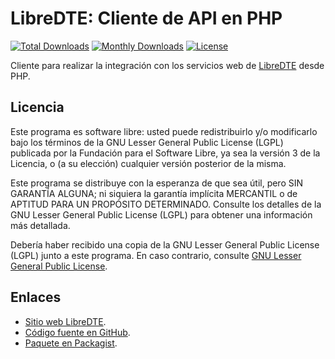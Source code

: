 LibreDTE: Cliente de API en PHP
===============================

[![Total Downloads](https://poser.pugx.org/libredte/libredte-api-client/downloads)](https://packagist.org/libredte/libredte-api-client)
[![Monthly Downloads](https://poser.pugx.org/libredte/libredte-api-client/d/monthly)](https://packagist.org/libredte/libredte-api-client)
[![License](https://poser.pugx.org/libredte/libredte-api-client/license)](https://packagist.org/packages/libredte/libredte-api-client)

Cliente para realizar la integración con los servicios web de [LibreDTE](https://www.libredte.cl) desde PHP.

Licencia
--------

Este programa es software libre: usted puede redistribuirlo y/o modificarlo
bajo los términos de la GNU Lesser General Public License (LGPL) publicada
por la Fundación para el Software Libre, ya sea la versión 3 de la Licencia,
o (a su elección) cualquier versión posterior de la misma.

Este programa se distribuye con la esperanza de que sea útil, pero SIN
GARANTÍA ALGUNA; ni siquiera la garantía implícita MERCANTIL o de APTITUD
PARA UN PROPÓSITO DETERMINADO. Consulte los detalles de la GNU Lesser General
Public License (LGPL) para obtener una información más detallada.

Debería haber recibido una copia de la GNU Lesser General Public License
(LGPL) junto a este programa. En caso contrario, consulte
[GNU Lesser General Public License](http://www.gnu.org/licenses/lgpl.html).

Enlaces
-------

- [Sitio web LibreDTE](https://www.libredte.cl).
- [Código fuente en GitHub](https://github.com/LibreDTE/libredte-api-client-php).
- [Paquete en Packagist](https://packagist.org/packages/libredte/libredte-api-client).
